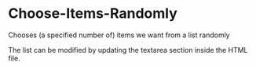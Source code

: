 # Choose-Items-Randomly
Chooses (a specified number of) items we want from a list randomly

The list can be modified by updating the textarea section inside the HTML file.
